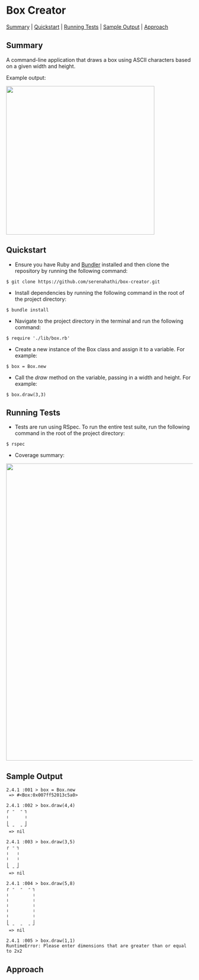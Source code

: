 
# Box Creator

[Summary](#summary) | [Quickstart](#quickstart) | [Running Tests](#tests) | [Sample Output](#output) | [Approach](#approach)

<a id ="#summary"></a>

## Summary

A command-line application that draws a box using ASCII characters based on a given width and height.

Example output: 

<img width = "400" src="https://user-images.githubusercontent.com/29439776/39396099-c472ee70-4adf-11e8-92de-9d86ba3f4b0e.png">



<a id ="#quickstart"></a>

## Quickstart

- Ensure you have Ruby and [Bundler](http://bundler.io/) installed and then clone the repository by running the following command:

```
$ git clone https://github.com/serenahathi/box-creator.git
```

* Install dependencies by running the following command in the root of the project directory:

```
$ bundle install
```

* Navigate to the project directory in the terminal and run the following command:

```
$ require './lib/box.rb'
```

* Create a new instance of the Box class and assign it to a variable. For example:

```
$ box = Box.new
```

* Call the *draw* method on the variable, passing in a width and height. For example:

```
$ box.draw(3,3)
```

<a id ="#tests"></a>

## Running Tests

- Tests are run using RSpec. To run the entire test suite, run the following command in the root of the project directory:

```
$ rspec
```

- Coverage summary:

<img width = "800" src="https://user-images.githubusercontent.com/29439776/39401742-b8c6e670-4b44-11e8-8049-75c5567a5176.png">

<a id ="#output"></a>

## Sample Output

```
2.4.1 :001 > box = Box.new
 => #<Box:0x007ff52013c5a0>

2.4.1 :002 > box.draw(4,4)
┌ ╶  ╶ ┐
╷      ╷
╷      ╷
└ ╶  ╶ ┘
 => nil

2.4.1 :003 > box.draw(3,5)
┌ ╶ ┐
╷   ╷
╷   ╷
╷   ╷
└ ╶ ┘
 => nil

2.4.1 :004 > box.draw(5,8)
┌ ╶  ╶  ╶ ┐
╷         ╷
╷         ╷
╷         ╷
╷         ╷
╷         ╷
╷         ╷
└ ╶  ╶  ╶ ┘
 => nil

2.4.1 :005 > box.draw(1,1)
RuntimeError: Please enter dimensions that are greater than or equal to 2x2
```

<a id ="#approach"></a>

## Approach
